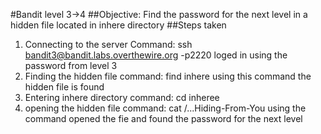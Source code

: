 #Bandit level 3->4
##Objective: Find the password for the next level in a hidden file located in inhere directory
##Steps taken
1. Connecting to the server
   Command: ssh bandit3@bandit.labs.overthewire.org -p2220
   loged in using the password from level 3
2. Finding the hidden file 
   command: find inhere
   using this command the hidden file is found
3. Entering inhere directory
   command: cd inheree
4. opening the hidden file 
   command: cat /...Hiding-From-You
   using the command opened the fie and found the password for the next level
